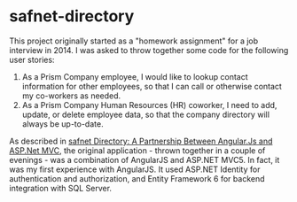 safnet-directory
===============

This project originally started as a "homework assignment" for a job interview in 2014. I was asked to throw together some code for the following user stories:

1. As a Prism Company employee, I would like to lookup contact information for other employees, so that I can call or otherwise contact my co-workers as needed.
1. As a Prism Company Human Resources (HR) coworker, I need to add, update, or delete employee data, so that the company directory will always be up-to-date.

As described in [safnet Directory: A Partnership Between Angular.Js and ASP.Net MVC](http://tech.safnet.com/archive/2014/12/01/safnet-directory/), the original application - thrown together in a couple of evenings - was a combination of AngularJS and ASP.NET MVC5. In fact, it was my first experience with AngularJS. It used ASP.NET Identity for authentication and authorization, and Entity Framework 6 for backend integration with SQL Server.
